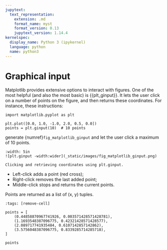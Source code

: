 ```yaml
---
jupytext:
  text_representation:
    extension: .md
    format_name: myst
    format_version: 0.13
    jupytext_version: 1.14.4
kernelspec:
  display_name: Python 3 (ipykernel)
  language: python
  name: python3
---
```


# Graphical input

Matplotlib provides extensive options to interact with figures. One of the most helpful (and also the most basic) is {{plt_ginput}}. It lets the user click on a number of points on the figure, and then returns these coordinates. For instance, these instructions:

```
import matplotlib.pyplot as plt

plt.plot([0.0, 1.0, -1.0, 2.0, 0.5, 0.0])
points = plt.ginput(10)  # 10 points
```

generate {numref}`fig_matplotlib_ginput` and let the user click a maximum of 10 points.

```{figure-md} fig_matplotlib_ginput
:width: 5in
![plt.ginput -width:wider](_static/images/fig_matplotlib_ginput.png)

Clicking and retrieving coordinates using plt.ginput.
```

- Left-click adds a point (red cross);
- Right-click removes the last added point;
- Middle-click stops and returns the current points.

Points are returned as a list of (x, y) tuples.

```{code-cell} ipython3
:tags: [remove-cell]

points = [
    (0.44858870967741926, 0.003571428571428781),
    (1.1693548387096775, 0.42321428571428577),
    (2.089717741935484, 0.6107142857142862),
    (3.5756048387096775, 0.8339285714285718),
]
```

```{code-cell} ipython3
points
```

